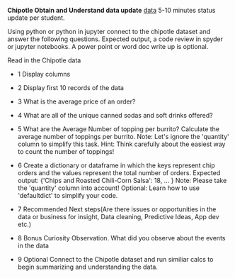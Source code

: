 **Chipotle Obtain and Understand data update**
[data](https://github.com/Morrisdata/Data-Science-2024-Cohort/blob/master/Data/chipotle(1).csv)
5-10 minutes status update per student. 

Using python or python in jupyter connect to the chipotle dataset and answer the following questions. 
Expected output, a code review in spyder or jupyter notebooks. A power point  or word doc write up is optional. 

Read in the Chipotle data

- 1 Display columns

- 2 Display first 10 records of the data

- 3 What is the average price of an order?

- 4 What are all of the unique canned sodas and soft drinks offered?

- 5 What are the Average Number of topping per burrito?
      Calculate the average number of toppings per burrito.
      Note: Let's ignore the 'quantity' column to simplify this task.
      Hint: Think carefully about the easiest way to count the number of toppings!
- 6  Create a dictionary or dataframe in which the keys represent chip orders and
    the values represent the total number of orders.
        Expected output: {'Chips and Roasted Chili-Corn Salsa': 18, ... }
      Note: Please take the 'quantity' column into account!
      Optional: Learn how to use 'defaultdict' to simplify your code.
- 7 Recommended Next steps(Are there issues or opportunities in the data or business for insight, Data cleaning, Predictive Ideas, App dev etc.)
- 8 Bonus Curiosity Observation. What did you observe about the events in the data

- 9 Optional Connect to the Chipotle dataset and run similiar calcs to begin summarizing and understanding the data. 
